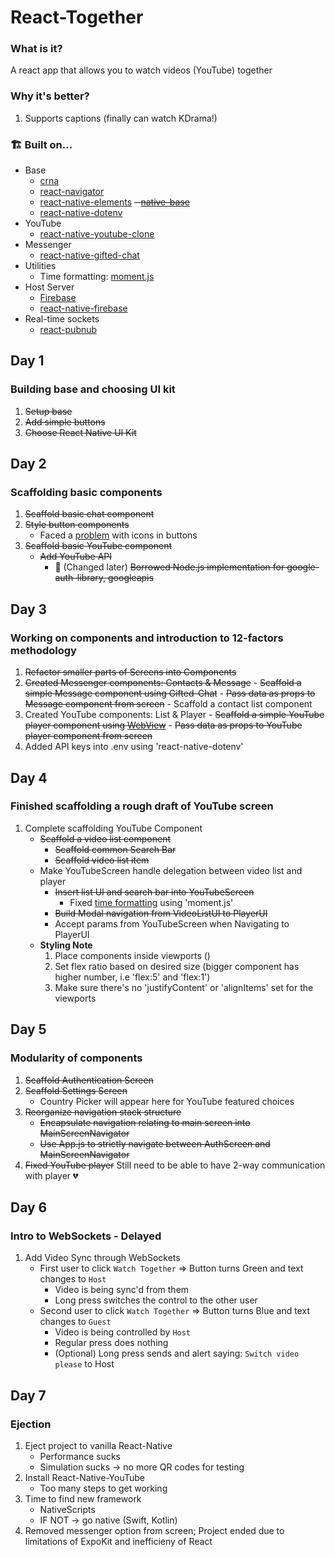 # React-Together

### What is it?

A react app that allows you to watch videos (YouTube) together

### Why it's better?

1.  Supports captions (finally can watch KDrama!)

### 🏗 Built on...
- Base
    - [crna](<https://github.com/react-community/create-react-native-app>)
    - [react-navigator](<https://github.com/react-navigation/react-navigation>)
    - [react-native-elements](<https://github.com/react-native-training/react-native-elements>)
    ~~- [native-base](<https://github.com/GeekyAnts/NativeBase>)~~
    - [react-native-dotenv](<https://github.com/zetachang/react-native-dotenv>)
- YouTube
    - [react-native-youtube-clone](<https://github.com/JohnProg/react-native-youtube-clone/>)
- Messenger
    - [react-native-gifted-chat](<https://github.com/FaridSafi/react-native-gifted-chat>)
- Utilities
    - Time formatting: [moment.js](<https://github.com/moment/moment/>)
- Host Server
    - [Firebase](https://firebase.google.com)
    - [react-native-firebase](<https://github.com/invertase/react-native-firebase>)
- Real-time sockets
    - [react-pubnub](<https://github.com/pubnub/react>)

## Day 1
### Building base and choosing UI kit

1.  ~~Setup base~~
2.  ~~Add simple buttons~~
3.  ~~Choose React Native UI Kit~~

## Day 2
### Scaffolding basic components
1. ~~Scaffold basic chat component~~
2. ~~Style button components~~
    - Faced a [problem](<https://github.com/react-native-training/react-native-elements/issues/868>) with icons in buttons
3. ~~Scaffold basic YouTube component~~
    - ~~Add YouTube API~~
        - 🛑 (Changed later) ~~Borrowed Node.js implementation for google-auth-library, googleapis~~ 

## Day 3
### Working on components and introduction to 12-factors methodology
1. ~~Refactor smaller parts of Screens into Components~~
2. ~~Created Messenger components: Contacts & Message~~
        - ~~Scaffold a simple Message component using Gifted-Chat~~
        - ~~Pass data as props to Message component from screen~~
        - Scaffold a contact list component
3. Created YouTube components: List & Player
        - ~~Scaffold a simple YouTube player component using [WebView](<https://reactnativecode.com/embed-youtube-video-example/>)~~
        - ~~Pass data as props to YouTube player component from screen~~
4. Added API keys into .env using 'react-native-dotenv'
## Day 4
### Finished scaffolding a rough draft of YouTube screen
1. Complete scaffolding YouTube Component
    - ~~Scaffold a video list component~~
        - ~~Scaffold common Search Bar~~
        - ~~Scaffold video list item~~
    - Make YouTubeScreen handle delegation between video list and player
        - ~~Insert list UI and search bar into YouTubeScreen~~
            - Fixed [time formatting](<https://medium.com/@andreecy/date-format-using-momentjs-locale-in-react-native-cc6dcffc85d3>) using 'moment.js'
        - ~~Build Modal navigation from VideoListUI to PlayerUI~~
        - Accept params from YouTubeScreen when Navigating to PlayerUI
    - **Styling Note**
        1. Place components inside viewports (<View>)
        2. Set flex ratio based on desired size (bigger component has higher number, i.e 'flex:5' and 'flex:1')
        3. Make sure there's no 'justifyContent' or 'alignItems' set for the viewports

## Day 5
### Modularity of components
1. ~~Scaffold Authentication Screen~~
2. ~~Scaffold Settings Screen~~
    - Country Picker will appear here for YouTube featured choices
3. ~~Reorganize navigation stack structure~~
    - ~~Encapsulate navigation relating to main screen into MainScreenNavigator~~
    - ~~Use App.js to strictly navigate between AuthScreen and MainScreenNavigator~~
4. ~~Fixed YouTube player~~ Still need to be able to have 2-way communication with player 💔


## Day 6
### Intro to WebSockets - Delayed
1. Add Video Sync through WebSockets
    - First user to click `Watch Together` => Button turns Green and text changes to `Host`
        - Video is being sync'd from them
        - Long press switches the control to the other user
    - Second user to click `Watch Together` => Button turns Blue and text changes to `Guest`
        - Video is being controlled by `Host`
        - Regular press does nothing
        - (Optional) Long press sends and alert saying: `Switch video please` to Host

## Day 7
### Ejection
1. Eject project to vanilla React-Native 
    - Performance sucks
    - Simulation sucks &rightarrow; no more QR codes for testing
2. Install React-Native-YouTube
    - Too many steps to get working
3. Time to find new framework
    -   NativeScripts
    -   IF NOT &rightarrow; go native (Swift, Kotlin)
4. Removed messenger option from screen; Project ended due to limitations of ExpoKit and inefficieny of React